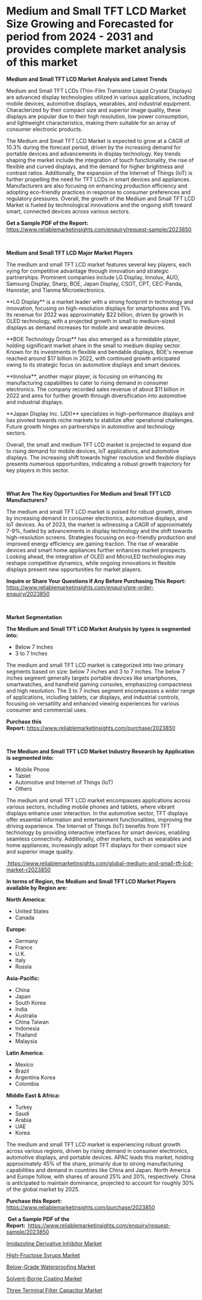<p><h1>Medium and Small TFT LCD Market Size Growing and Forecasted for period from 2024 - 2031 and provides complete market analysis of this market</h1></p><p><strong>Medium and Small TFT LCD Market Analysis and Latest Trends</strong></p>
<p><p>Medium and Small TFT LCDs (Thin-Film Transistor Liquid Crystal Displays) are advanced display technologies utilized in various applications, including mobile devices, automotive displays, wearables, and industrial equipment. Characterized by their compact size and superior image quality, these displays are popular due to their high resolution, low power consumption, and lightweight characteristics, making them suitable for an array of consumer electronic products.</p><p>The Medium and Small TFT LCD Market is expected to grow at a CAGR of 10.3% during the forecast period, driven by the increasing demand for portable devices and advancements in display technology. Key trends shaping the market include the integration of touch functionality, the rise of flexible and curved displays, and the demand for higher brightness and contrast ratios. Additionally, the expansion of the Internet of Things (IoT) is further propelling the need for TFT LCDs in smart devices and appliances. Manufacturers are also focusing on enhancing production efficiency and adopting eco-friendly practices in response to consumer preferences and regulatory pressures. Overall, the growth of the Medium and Small TFT LCD Market is fueled by technological innovations and the ongoing shift toward smart, connected devices across various sectors.</p></p>
<p><strong>Get a Sample PDF of the Report:&nbsp;</strong> <a href="https://www.reliablemarketinsights.com/enquiry/request-sample/2023850?utm_campaign=1572&utm_medium=2&utm_source=Github&utm_content=ia&utm_term=30102024&utm_id=medium-and-small-tft-lcd">https://www.reliablemarketinsights.com/enquiry/request-sample/2023850</a></p>
<p>&nbsp;</p>
<p><strong>Medium and Small TFT LCD Major Market Players</strong></p>
<p><p>The medium and small TFT LCD market features several key players, each vying for competitive advantage through innovation and strategic partnerships. Prominent companies include LG Display, Innolux, AUO, Samsung Display, Sharp, BOE, Japan Display, CSOT, CPT, CEC-Panda, Hannstar, and Tianma Microelectronics.</p><p>**LG Display** is a market leader with a strong footprint in technology and innovation, focusing on high-resolution displays for smartphones and TVs. Its revenue for 2022 was approximately $22 billion, driven by growth in OLED technology, with a projected growth in small to medium-sized displays as demand increases for mobile and wearable devices.</p><p>**BOE Technology Group** has also emerged as a formidable player, holding significant market share in the small to medium display sector. Known for its investments in flexible and bendable displays, BOE's revenue reached around $17 billion in 2022, with continued growth anticipated owing to its strategic focus on automotive displays and smart devices.</p><p>**Innolux**, another major player, is focusing on enhancing its manufacturing capabilities to cater to rising demand in consumer electronics. The company recorded sales revenue of about $11 billion in 2022 and aims for further growth through diversification into automotive and industrial displays.</p><p>**Japan Display Inc. (JDI)** specializes in high-performance displays and has pivoted towards niche markets to stabilize after operational challenges. Future growth hinges on partnerships in automotive and technology sectors.</p><p>Overall, the small and medium TFT LCD market is projected to expand due to rising demand for mobile devices, IoT applications, and automotive displays. The increasing shift towards higher resolution and flexible displays presents numerous opportunities, indicating a robust growth trajectory for key players in this sector.</p></p>
<p>&nbsp;</p>
<p><strong>What Are The Key Opportunities For Medium and Small TFT LCD Manufacturers?</strong></p>
<p><p>The medium and small TFT LCD market is poised for robust growth, driven by increasing demand in consumer electronics, automotive displays, and IoT devices. As of 2023, the market is witnessing a CAGR of approximately 7-9%, fueled by advancements in display technology and the shift towards high-resolution screens. Strategies focusing on eco-friendly production and improved energy efficiency are gaining traction. The rise of wearable devices and smart home appliances further enhances market prospects. Looking ahead, the integration of OLED and MicroLED technologies may reshape competitive dynamics, while ongoing innovations in flexible displays present new opportunities for market players.</p></p>
<p><strong>Inquire or Share Your Questions If Any Before Purchasing This Report:</strong> <a href="https://www.reliablemarketinsights.com/enquiry/pre-order-enquiry/2023850?utm_campaign=1572&utm_medium=2&utm_source=Github&utm_content=ia&utm_term=30102024&utm_id=medium-and-small-tft-lcd">https://www.reliablemarketinsights.com/enquiry/pre-order-enquiry/2023850</a></p>
<p>&nbsp;</p>
<p><strong>Market Segmentation</strong></p>
<p><strong>The Medium and Small TFT LCD Market Analysis by types is segmented into:</strong></p>
<p><ul><li>Below 7 Inches</li><li>3 to 7 Inches</li></ul></p>
<p><p>The medium and small TFT LCD market is categorized into two primary segments based on size: below 7 inches and 3 to 7 inches. The below 7 inches segment generally targets portable devices like smartphones, smartwatches, and handheld gaming consoles, emphasizing compactness and high resolution. The 3 to 7 inches segment encompasses a wider range of applications, including tablets, car displays, and industrial controls, focusing on versatility and enhanced viewing experiences for various consumer and commercial uses.</p></p>
<p><strong>Purchase this Report:&nbsp;</strong><a href="https://www.reliablemarketinsights.com/purchase/2023850?utm_campaign=1572&utm_medium=2&utm_source=Github&utm_content=ia&utm_term=30102024&utm_id=medium-and-small-tft-lcd">https://www.reliablemarketinsights.com/purchase/2023850</a></p>
<p>&nbsp;</p>
<p><strong>The Medium and Small TFT LCD Market Industry Research by Application is segmented into:</strong></p>
<p><ul><li>Mobile Phone</li><li>Tablet</li><li>Automotive and Internet of Things (IoT)</li><li>Others</li></ul></p>
<p><p>The medium and small TFT LCD market encompasses applications across various sectors, including mobile phones and tablets, where vibrant displays enhance user interaction. In the automotive sector, TFT displays offer essential information and entertainment functionalities, improving the driving experience. The Internet of Things (IoT) benefits from TFT technology by providing interactive interfaces for smart devices, enabling seamless connectivity. Additionally, other markets, such as wearables and home appliances, increasingly adopt TFT displays for their compact size and superior image quality.</p></p>
<p><a href="https://www.reliablemarketinsights.com/global-medium-and-small-tft-lcd-market-r2023850?utm_campaign=1572&utm_medium=2&utm_source=Github&utm_content=ia&utm_term=30102024&utm_id=medium-and-small-tft-lcd">&nbsp;https://www.reliablemarketinsights.com/global-medium-and-small-tft-lcd-market-r2023850</a></p>
<p><strong>In terms of Region, the Medium and Small TFT LCD Market Players available by Region are:</strong></p>
<p>
    <p> <strong> North America: </strong>
        <ul>
            <li>United States</li>
            <li>Canada</li>
        </ul>
        </p> 
    <p> <strong> Europe: </strong>
        <ul>
            <li>Germany</li>
            <li>France</li>
            <li>U.K.</li>
            <li>Italy</li>
            <li>Russia</li>
        </ul>
        </p> 
    <p> <strong> Asia-Pacific: </strong>
        <ul>
            <li>China</li>
            <li>Japan</li>
            <li>South Korea</li>
            <li>India</li>
            <li>Australia</li>
            <li>China Taiwan</li>
            <li>Indonesia</li>
            <li>Thailand</li>
            <li>Malaysia</li>
        </ul>
        </p> 
    <p> <strong> Latin America: </strong>
        <ul>
            <li>Mexico</li>
            <li>Brazil</li>
            <li>Argentina Korea</li>
            <li>Colombia</li>
        </ul>
        </p> 
    <p> <strong> Middle East & Africa: </strong>
        <ul>
            <li>Turkey</li>
            <li>Saudi</li>
            <li>Arabia</li>
            <li>UAE</li>
            <li>Korea</li>
        </ul>
    </p>
    </p>
<p><p>The medium and small TFT LCD market is experiencing robust growth across various regions, driven by rising demand in consumer electronics, automotive displays, and portable devices. APAC leads this market, holding approximately 45% of the share, primarily due to strong manufacturing capabilities and demand in countries like China and Japan. North America and Europe follow, with shares of around 25% and 20%, respectively. China is anticipated to maintain dominance, projected to account for roughly 30% of the global market by 2025.</p></p>
<p><strong>Purchase this Report: </strong><a href="https://www.reliablemarketinsights.com/purchase/2023850?utm_campaign=1572&utm_medium=2&utm_source=Github&utm_content=ia&utm_term=30102024&utm_id=medium-and-small-tft-lcd">https://www.reliablemarketinsights.com/purchase/2023850</a></p>
<p>&nbsp;<strong>Get a Sample PDF of the Report:&nbsp;&nbsp;</strong><a href="https://www.reliablemarketinsights.com/enquiry/request-sample/2023850?utm_campaign=1572&utm_medium=2&utm_source=Github&utm_content=ia&utm_term=30102024&utm_id=medium-and-small-tft-lcd">https://www.reliablemarketinsights.com/enquiry/request-sample/2023850</a></p>
<p><strong></strong></p>
<p><p><a href="https://www.linkedin.com/pulse/global-imidazoline-derivative-inhibitor-market-analysis-trends-hfk2e?utm_campaign=1572&utm_medium=2&utm_source=Github&utm_content=ia&utm_term=30102024&utm_id=medium-and-small-tft-lcd">Imidazoline Derivative Inhibitor Market</a></p><p><a href="https://www.linkedin.com/pulse/global-high-fructose-syrups-industry-analysis-share-growth-q0lef?utm_campaign=1572&utm_medium=2&utm_source=Github&utm_content=ia&utm_term=30102024&utm_id=medium-and-small-tft-lcd">High-Fructose Syrups Market</a></p><p><a href="https://www.linkedin.com/pulse/global-below-grade-waterproofing-industry-analysis-9nymc?utm_campaign=1572&utm_medium=2&utm_source=Github&utm_content=ia&utm_term=30102024&utm_id=medium-and-small-tft-lcd">Below-Grade Waterproofing Market</a></p><p><a href="https://www.linkedin.com/pulse/solvent-borne-coating-market-industry-landscape-growth-nm3fc?utm_campaign=1572&utm_medium=2&utm_source=Github&utm_content=ia&utm_term=30102024&utm_id=medium-and-small-tft-lcd">Solvent-Borne Coating Market</a></p><p><a href="https://github.com/mahnoor2003/Market-Research-Report-List-6/blob/main/three-terminal-filter-capacitor-market.md?utm_campaign=1572&utm_medium=2&utm_source=Github&utm_content=ia&utm_term=30102024&utm_id=medium-and-small-tft-lcd">Three Terminal Filter Capacitor Market</a></p></p>